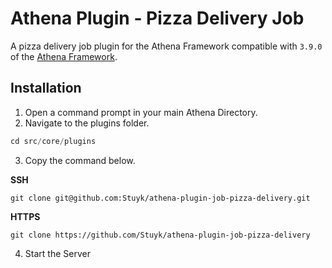 # Athena Plugin - Pizza Delivery Job

A pizza delivery job plugin for the Athena Framework compatible with `3.9.0` of the [Athena Framework](https://athenaframework.com/).

## Installation

1. Open a command prompt in your main Athena Directory.
2. Navigate to the plugins folder.

```ts
cd src/core/plugins
```

3. Copy the command below.

**SSH**

```
git clone git@github.com:Stuyk/athena-plugin-job-pizza-delivery.git
```

**HTTPS**
```
git clone https://github.com/Stuyk/athena-plugin-job-pizza-delivery
```

4. Start the Server